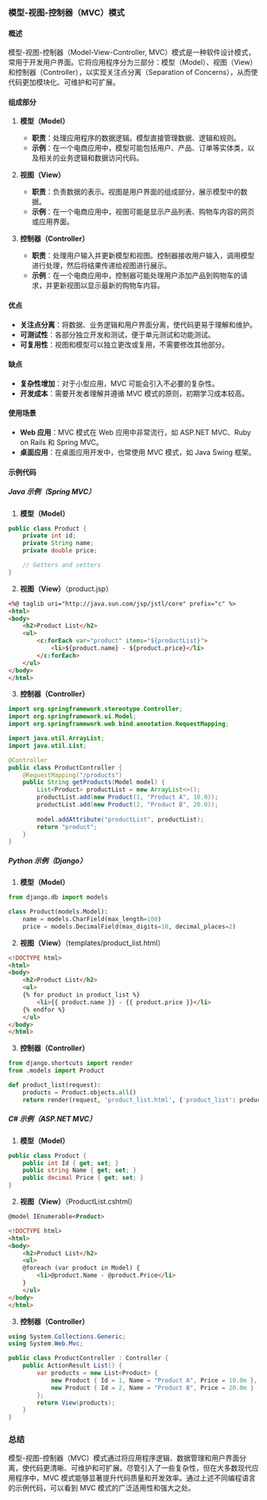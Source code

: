 ### 模型-视图-控制器（MVC）模式

#### 概述
模型-视图-控制器（Model-View-Controller, MVC）模式是一种软件设计模式，常用于开发用户界面。它将应用程序分为三部分：模型（Model）、视图（View）和控制器（Controller），以实现关注点分离（Separation of Concerns），从而使代码更加模块化、可维护和可扩展。

#### 组成部分

1. **模型（Model）**
   - **职责**：处理应用程序的数据逻辑。模型直接管理数据、逻辑和规则。
   - **示例**：在一个电商应用中，模型可能包括用户、产品、订单等实体类，以及相关的业务逻辑和数据访问代码。

2. **视图（View）**
   - **职责**：负责数据的表示。视图是用户界面的组成部分，展示模型中的数据。
   - **示例**：在一个电商应用中，视图可能是显示产品列表、购物车内容的网页或应用界面。

3. **控制器（Controller）**
   - **职责**：处理用户输入并更新模型和视图。控制器接收用户输入，调用模型进行处理，然后将结果传递给视图进行展示。
   - **示例**：在一个电商应用中，控制器可能处理用户添加产品到购物车的请求，并更新视图以显示最新的购物车内容。

#### 优点

- **关注点分离**：将数据、业务逻辑和用户界面分离，使代码更易于理解和维护。
- **可测试性**：各部分独立开发和测试，便于单元测试和功能测试。
- **可复用性**：视图和模型可以独立更改或复用，不需要修改其他部分。

#### 缺点

- **复杂性增加**：对于小型应用，MVC 可能会引入不必要的复杂性。
- **开发成本**：需要开发者理解并遵循 MVC 模式的原则，初期学习成本较高。

#### 使用场景

- **Web 应用**：MVC 模式在 Web 应用中非常流行，如 ASP.NET MVC、Ruby on Rails 和 Spring MVC。
- **桌面应用**：在桌面应用开发中，也常使用 MVC 模式，如 Java Swing 框架。

#### 示例代码

##### Java 示例（Spring MVC）

1. **模型（Model）**

```java
public class Product {
    private int id;
    private String name;
    private double price;

    // Getters and setters
}
```

2. **视图（View）**（product.jsp）

```html
<%@ taglib uri="http://java.sun.com/jsp/jstl/core" prefix="c" %>
<html>
<body>
    <h2>Product List</h2>
    <ul>
        <c:forEach var="product" items="${productList}">
            <li>${product.name} - ${product.price}</li>
        </c:forEach>
    </ul>
</body>
</html>
```

3. **控制器（Controller）**

```java
import org.springframework.stereotype.Controller;
import org.springframework.ui.Model;
import org.springframework.web.bind.annotation.RequestMapping;

import java.util.ArrayList;
import java.util.List;

@Controller
public class ProductController {
    @RequestMapping("/products")
    public String getProducts(Model model) {
        List<Product> productList = new ArrayList<>();
        productList.add(new Product(1, "Product A", 10.0));
        productList.add(new Product(2, "Product B", 20.0));
        
        model.addAttribute("productList", productList);
        return "product";
    }
}
```

##### Python 示例（Django）

1. **模型（Model）**

```python
from django.db import models

class Product(models.Model):
    name = models.CharField(max_length=100)
    price = models.DecimalField(max_digits=10, decimal_places=2)
```

2. **视图（View）**（templates/product_list.html）

```html
<!DOCTYPE html>
<html>
<body>
    <h2>Product List</h2>
    <ul>
    {% for product in product_list %}
        <li>{{ product.name }} - {{ product.price }}</li>
    {% endfor %}
    </ul>
</body>
</html>
```

3. **控制器（Controller）**

```python
from django.shortcuts import render
from .models import Product

def product_list(request):
    products = Product.objects.all()
    return render(request, 'product_list.html', {'product_list': products})
```

##### C# 示例（ASP.NET MVC）

1. **模型（Model）**

```csharp
public class Product {
    public int Id { get; set; }
    public string Name { get; set; }
    public decimal Price { get; set; }
}
```

2. **视图（View）**（ProductList.cshtml）

```html
@model IEnumerable<Product>

<!DOCTYPE html>
<html>
<body>
    <h2>Product List</h2>
    <ul>
    @foreach (var product in Model) {
        <li>@product.Name - @product.Price</li>
    }
    </ul>
</body>
</html>
```

3. **控制器（Controller）**

```csharp
using System.Collections.Generic;
using System.Web.Mvc;

public class ProductController : Controller {
    public ActionResult List() {
        var products = new List<Product> {
            new Product { Id = 1, Name = "Product A", Price = 10.0m },
            new Product { Id = 2, Name = "Product B", Price = 20.0m }
        };
        return View(products);
    }
}
```

### 总结
模型-视图-控制器（MVC）模式通过将应用程序逻辑、数据管理和用户界面分离，使代码更清晰、可维护和可扩展。尽管引入了一些复杂性，但在大多数现代应用程序中，MVC 模式能够显著提升代码质量和开发效率。通过上述不同编程语言的示例代码，可以看到 MVC 模式的广泛适用性和强大之处。

